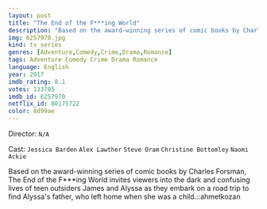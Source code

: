 ```yaml
---
layout: post
title: "The End of the F***ing World"
description: "Based on the award-winning series of comic books by Charles Forsman, The End of the F***ing World invites viewers into the dark and confusing lives of teen outsiders James and Alyssa as they embark on a road trip to find Alyssa's father, who left home when she was a child..."
img: 6257970.jpg
kind: tv series
genres: [Adventure,Comedy,Crime,Drama,Romance]
tags: Adventure Comedy Crime Drama Romance 
language: English
year: 2017
imdb_rating: 8.1
votes: 133705
imdb_id: 6257970
netflix_id: 80175722
color: 8d99ae
---
```

Director: `N/A`  

Cast: `Jessica Barden` `Alex Lawther` `Steve Oram` `Christine Bottomley` `Naomi Ackie` 

Based on the award-winning series of comic books by Charles Forsman, The End of the F***ing World invites viewers into the dark and confusing lives of teen outsiders James and Alyssa as they embark on a road trip to find Alyssa's father, who left home when she was a child.::ahmetkozan
